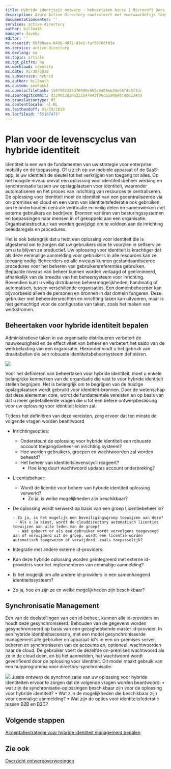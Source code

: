 ```yaml
---
title: Hybride identiteit ontwerp - beheertaken Azure | Microsoft Docs
description: Azure Active Directory controleert met voorwaardelijk toegangsbeheer, de specifieke voorwaarden die u bij het verifiëren van de gebruiker en voordat de toegang tot de toepassing kiezen. Als deze voorwaarden is voldaan, wordt de gebruiker geverifieerd en toegang hebben tot de toepassing.
documentationcenter: ''
services: active-directory
author: billmath
manager: daveba
editor: ''
ms.assetid: 65f80aea-0426-4072-83e1-faf5b76df034
ms.service: active-directory
ms.devlang: na
ms.topic: article
ms.tgt_pltfrm: na
ms.workload: identity
ms.date: 05/30/2018
ms.subservice: hybrid
ms.author: billmath
ms.custom: seohack1
ms.openlocfilehash: 159f902326d76900e955c6488eb36e58f4b8f3dc
ms.sourcegitcommit: d3200828266321847643f06c65a0698c4d6234da
ms.translationtype: MT
ms.contentlocale: nl-NL
ms.lasthandoff: 01/29/2019
ms.locfileid: "55167475"
---
```

# <a name="plan-for-hybrid-identity-lifecycle"></a>Plan voor de levenscyclus van hybride identiteit
Identiteit is een van de fundamenten van uw strategie voor enterprise mobility en de toepassing. Of u zich op uw mobiele apparaat of de SaaS-app, is uw identiteit de sleutel tot het verkrijgen van toegang tot alles. Op het hoogste niveau omvat een oplossing voor identiteitsbeheer werking en synchronisatie tussen uw opslagplaatsen voor identiteit, waaronder automatiseren en het proces van inrichting van resources te centraliseren. De oplossing voor identiteit moet de identiteit van een gecentraliseerde via on-premises en cloud en een vorm van identiteitsfederatie ook gebruiken om te onderhouden centrale verificatie en veilig delen en samenwerken met externe gebruikers en bedrijven. Bronnen variëren van besturingssystemen en toepassingen naar mensen in of gekoppeld aan een organisatie. Organisatiestructuur kan worden gewijzigd om te voldoen aan de inrichting beleidsregels en procedures.

Het is ook belangrijk dat u hebt een oplossing voor identiteit die is afgestemd om te zorgen dat uw gebruikers door te voorzien in selfservice om u te blijven ze productief. Uw oplossing voor identiteit is krachtiger dat als deze eenmalige aanmelding voor gebruikers in alle resources kan ze toegang nodig. Beheerders op alle niveaus kunnen gestandaardiseerde procedures voor het beheren van gebruikersreferenties gebruiken. Bepaalde niveaus van beheer kunnen worden verlaagd of geëlimineerd, afhankelijk van de breedte van het beheersysteem voor inrichting. Bovendien kunt u veilig distribueren beheermogelijkheden, handmatig of automatisch, tussen verschillende organisaties. Een domeinbeheerder kan bijvoorbeeld alleen de personen en bronnen in dat domein fungeren. Deze gebruiker met beheerdersrechten en inrichting taken kan uitvoeren, maar is niet gemachtigd voor de configuratie van taken, zoals het maken van werkstromen.

## <a name="determine-hybrid-identity-management-tasks"></a>Beheertaken voor hybride identiteit bepalen
Administratieve taken in uw organisatie distribueren verbetert de nauwkeurigheid en de effectiviteit van beheer en verbetert het saldo van de werkbelasting van een organisatie. Hieronder vindt u het gebruik van draaitabellen die een robuuste identiteitsbeheersysteem definiëren.

 ![](./media/plan-hybrid-identity-design-considerations/Identity_management_considerations.png)

Voor het definiëren van beheertaken voor hybride identiteit, moet u enkele belangrijke kenmerken van de organisatie die vast te voor hybride identiteit stellen begrijpen. Het is belangrijk om te begrijpen van de huidige opslagplaatsen wordt gebruikt voor identiteit-bronnen. Door de wetenschap dat deze elementen core, wordt de fundamentele vereisten en op basis van dat u meer gedetailleerde vragen die u tot een betere ontwerpbeslissing voor uw oplossing voor identiteit leiden zal.  

Tijdens het definiëren van deze vereisten, zorg ervoor dat ten minste de volgende vragen worden beantwoord

* Inrichtingsopties: 
  
  * Ondersteunt de oplossing voor hybride identiteit een robuuste account toegangsbeheer en inrichting systeem?
  * Hoe worden gebruikers, groepen en wachtwoorden zal worden beheerd?
  * Het beheer van identiteitslevenscycli reageert? 
    * Hoe lang duurt wachtwoord updates account onderbreking?
* Licentiebeheer: 
  
  * Wordt de licentie voor beheer van hybride identiteit oplossing verwerkt?
    * Zo ja, is welke mogelijkheden zijn beschikbaar?
* De oplossing wordt verwerkt op basis van een groep Licentiebeheer in? 
  
      - Zo ja, is het mogelijk een beveiligingsgroep toewijzen aan deze? 
       - Als u Ja kiest, wordt de clouddirectory automatisch licenties toewijzen aan alle leden van de groep? 
        - Wat gebeurt er als een gebruiker wordt vervolgens toegevoegd aan of verwijderd uit de groep, wordt een licentie worden automatisch toegewezen of verwijderd, zoals toepasselijk? 
* Integratie met andere externe id-providers:
* Kan deze hybride oplossing worden geïntegreerd met externe id-providers voor het implementeren van eenmalige aanmelding?
* Is het mogelijk om alle andere id-providers in een samenhangend identiteitssysteem?
* Zo ja, hoe en zijn ze en welke mogelijkheden zijn beschikbaar?

## <a name="synchronization-management"></a>Synchronisatie Management
Een van de doelstellingen van een id-beheer, kunnen alle id-providers en houdt deze gesynchroniseerd. Behouden van de gegevens worden gesynchroniseerd op basis van een gezaghebbende master id-provider. In een hybride identiteitsscenario, met een model gesynchroniseerde management alle gebruiker en apparaat-id's in een on-premises server beheren en synchroniseren van de accounts en, optioneel, wachtwoorden naar de cloud. De gebruiker voert de dezelfde on-premises wachtwoord als ze in de cloud doen, en bij het aanmelden, het wachtwoord wordt geverifieerd door de oplossing voor identiteit. Dit model maakt gebruik van een hulpprogramma voor directory-synchronisatie.

![](./media/plan-hybrid-identity-design-considerations/Directory_synchronization.png) Juiste ontwerp de synchronisatie van uw oplossing voor hybride identiteiten ervoor te zorgen dat de volgende vragen worden beantwoord: • wat zijn de synchronisatie-oplossingen beschikbaar zijn voor de oplossing voor hybride identiteit?
• Wat zijn de mogelijkheden die beschikbaar zijn voor eenmalige aanmelding?
• Wat zijn de opties voor identiteitsfederatie tussen B2B en B2C?

## <a name="next-steps"></a>Volgende stappen
[Acceptatiestrategie voor hybride identiteit management bepalen](plan-hybrid-identity-design-considerations-lifecycle-adoption-strategy.md)

## <a name="see-also"></a>Zie ook
[Overzicht ontwerpoverwegingen](plan-hybrid-identity-design-considerations-overview.md)

